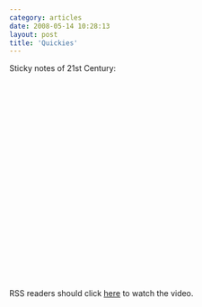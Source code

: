```yaml
---
category: articles
date: 2008-05-14 10:28:13
layout: post
title: 'Quickies'
---
```


<p>Sticky notes of 21st Century:</p>

<object width="425" height="355"><param name="movie" value="http://www.youtube.com/v/HQT5_4aVvHU&hl=en" >

<param name="wmode" value="transparent" >

<embed src="http://www.youtube.com/v/HQT5_4aVvHU&hl=en" type="application/x-shockwave-flash" wmode="transparent" width="425" height="355" >
</object><p>RSS readers should click <a href="https://joaobordalo.com/articles/2008/05/14/quickies">here</a> to watch the video.</p>
